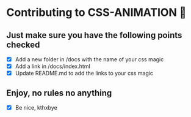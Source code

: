 # Contributing to CSS-ANIMATION 🎉

## Just make sure you have the following points checked

- [x] Add a new folder in /docs with the name of your css magic
- [x] Add a link in /docs/index.html
- [x] Update README.md to add the links to your css magic

## Enjoy, no rules no anything

- [x] Be nice, kthxbye
